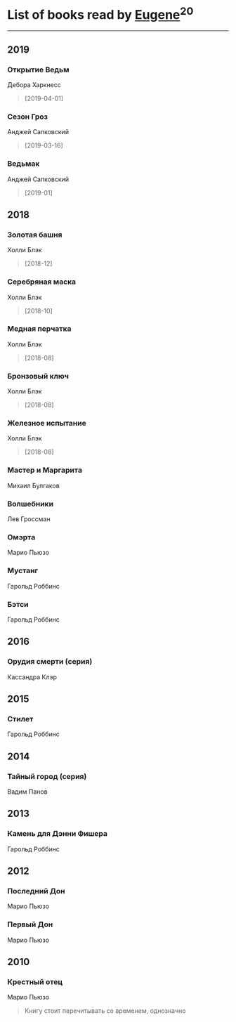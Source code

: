 # List of books read by [Eugene](https://www.facebook.com/profile.php?id=695244810674916)<sup>20</sup>
---

## 2019

### Открытие Ведьм
Дебора Харкнесс
> [2019-04-01] 


### Сезон Гроз
Анджей Сапковский
> [2019-03-16] 


### Ведьмак
Анджей Сапковский
> [2019-01] 



## 2018

### Золотая башня
Холли Блэк
> [2018-12] 


### Серебряная маска
Холли Блэк
> [2018-10] 


### Медная перчатка
Холли Блэк
> [2018-08] 


### Бронзовый ключ
Холли Блэк
> [2018-08] 


### Железное испытание
Холли Блэк
> [2018-08] 


### Мастер и Маргарита
Михаил Булгаков


### Волшебники
Лев Гроссман


### Омэрта
Марио Пьюзо


### Мустанг
Гарольд Роббинс


### Бэтси
Гарольд Роббинс



## 2016

### Орудия смерти (серия)
Кассандра Клэр



## 2015

### Стилет
Гарольд Роббинс



## 2014

### Тайный город (серия)
Вадим Панов



## 2013

### Камень для Дэнни Фишера
Гарольд Роббинс



## 2012

### Последний Дон
Марио Пьюзо


### Первый Дон
Марио Пьюзо



## 2010

### Крестный отец
Марио Пьюзо
> Книгу стоит перечитывать со временем, однозначно



